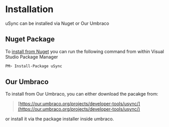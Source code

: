 
# Installation

uSync can be installed via Nuget or Our Umbraco

## Nuget Package

To [install from Nuget](https://www.nuget.org/packages/uSync/) you can run the following command from within
Visual Studio Package Manager

```bash
PM> Install-Package uSync
```

## Our Umbraco

To install from Our Umbraco, you can either download the pacakge from:

> [https://our.umbraco.org/projects/developer-tools/usync/](https://our.umbraco.org/projects/developer-tools/usync/) 

or install it via the package installer inside umbraco.

